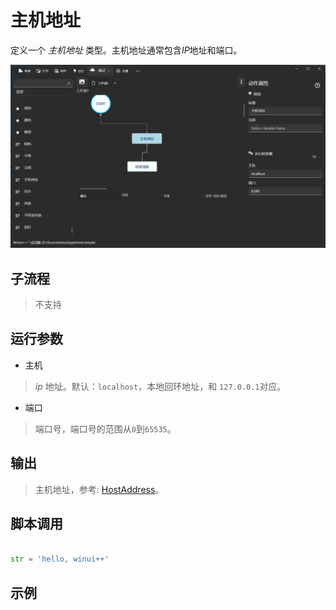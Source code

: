 # 主机地址 
定义一个 *主机地址* 类型。主机地址通常包含*IP*地址和端口。

![TypeString](./images/18.png ':size=90%')

## 子流程
> 不支持


## 运行参数

* 主机
> *ip* 地址。默认：`localhost`，本地回环地址，和 `127.0.0.1`对应。

* 端口
> 端口号，端口号的范围从`0`到`65535`。

## 输出

> 主机地址，参考: [HostAddress](./types/HostAddress.md)。    


## 脚本调用

```python

str = 'hello, winui++'

```

## 示例